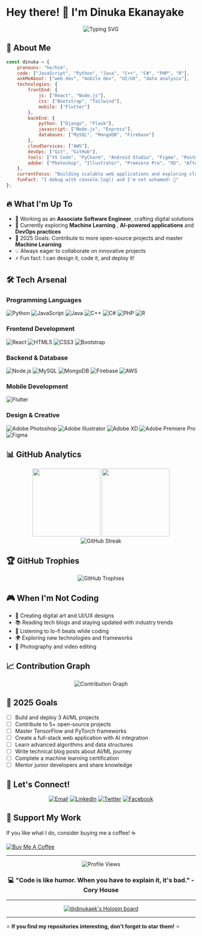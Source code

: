 # Hey there! 👋 I'm Dinuka Ekanayake

<div align="center">
  <img src="https://readme-typing-svg.herokuapp.com?font=Fira+Code&pause=1000&color=36BCF7&center=true&vCenter=true&width=435&lines=Associate+Software+Engineer;Full+Stack+Developer;Graphic+Designer;Photographer;Problem+Solver;Tech+Enthusiast" alt="Typing SVG" />
</div>

## 🚀 About Me

```javascript
const dinuka = {
    pronouns: "he/him",
    code: ["JavaScript", "Python", "Java", "C++", "C#", "PHP", "R"],
    askMeAbout: ["web dev", "mobile dev", "UI/UX", "data analysis"],
    technologies: {
        frontEnd: {
            js: ["React", "Node.js"],
            css: ["Bootstrap", "Tailwind"],
            mobile: ["Flutter"]
        },
        backEnd: {
            python: ["Django", "Flask"],
            javascript: ["Node.js", "Express"],
            databases: ["MySQL", "MongoDB", "Firebase"]
        },
        cloudServices: ["AWS"],
        devOps: ["Git", "GitHub"],
        tools: ["VS Code", "PyCharm", "Android Studio", "Figma", "Postman"],
        adobe: ["Photoshop", "Illustrator", "Premiere Pro", "XD", "After Effects"]
    },
    currentFocus: "Building scalable web applications and exploring cloud technologies",
    funFact: "I debug with console.log() and I'm not ashamed! 🐛"
};
```

## 🔥 What I'm Up To

- 💼 Working as an **Associate Software Engineer**, crafting digital solutions
- 🌱 Currently exploring **Machine Learning** , **AI-powered applications** and **DevOps practices**
- 🎯 2025 Goals: Contribute to more open-source projects and master **Machine Learning**
- 💡 Always eager to collaborate on innovative projects
- ⚡ Fun fact: I can design it, code it, and deploy it!

## 🛠️ Tech Arsenal

### Programming Languages
![Python](https://img.shields.io/badge/Python-3776AB?style=for-the-badge&logo=python&logoColor=white)
![JavaScript](https://img.shields.io/badge/JavaScript-F7DF1E?style=for-the-badge&logo=javascript&logoColor=black)
![Java](https://img.shields.io/badge/Java-ED8B00?style=for-the-badge&logo=java&logoColor=white)
![C++](https://img.shields.io/badge/C++-00599C?style=for-the-badge&logo=cplusplus&logoColor=white)
![C#](https://img.shields.io/badge/C%23-239120?style=for-the-badge&logo=csharp&logoColor=white)
![PHP](https://img.shields.io/badge/PHP-777BB4?style=for-the-badge&logo=php&logoColor=white)
![R](https://img.shields.io/badge/R-276DC3?style=for-the-badge&logo=r&logoColor=white)

### Frontend Development
![React](https://img.shields.io/badge/React-20232A?style=for-the-badge&logo=react&logoColor=61DAFB)
![HTML5](https://img.shields.io/badge/HTML5-E34F26?style=for-the-badge&logo=html5&logoColor=white)
![CSS3](https://img.shields.io/badge/CSS3-1572B6?style=for-the-badge&logo=css3&logoColor=white)
![Bootstrap](https://img.shields.io/badge/Bootstrap-563D7C?style=for-the-badge&logo=bootstrap&logoColor=white)

### Backend & Database
![Node.js](https://img.shields.io/badge/Node.js-43853D?style=for-the-badge&logo=node.js&logoColor=white)
![MySQL](https://img.shields.io/badge/MySQL-00000F?style=for-the-badge&logo=mysql&logoColor=white)
![MongoDB](https://img.shields.io/badge/MongoDB-4EA94B?style=for-the-badge&logo=mongodb&logoColor=white)
![Firebase](https://img.shields.io/badge/Firebase-039BE5?style=for-the-badge&logo=Firebase&logoColor=white)
![AWS](https://img.shields.io/badge/Amazon_AWS-232F3E?style=for-the-badge&logo=amazon-aws&logoColor=white)

### Mobile Development
![Flutter](https://img.shields.io/badge/Flutter-02569B?style=for-the-badge&logo=flutter&logoColor=white)

### Design & Creative
![Adobe Photoshop](https://img.shields.io/badge/Adobe%20Photoshop-31A8FF?style=for-the-badge&logo=Adobe%20Photoshop&logoColor=black)
![Adobe Illustrator](https://img.shields.io/badge/Adobe%20Illustrator-FF9A00?style=for-the-badge&logo=adobe%20illustrator&logoColor=white)
![Adobe XD](https://img.shields.io/badge/Adobe%20XD-470137?style=for-the-badge&logo=Adobe%20XD&logoColor=#FF61F6)
![Adobe Premiere Pro](https://img.shields.io/badge/Adobe%20Premiere%20Pro-9999FF?style=for-the-badge&logo=Adobe%20Premiere%20Pro&logoColor=white)
![Figma](https://img.shields.io/badge/Figma-F24E1E?style=for-the-badge&logo=figma&logoColor=white)

## 📊 GitHub Analytics

<div align="center">
  <img height="180em" src="https://github-readme-stats.vercel.app/api?username=DinukaEk&show_icons=true&theme=tokyonight&include_all_commits=true&count_private=true"/>
  <img height="180em" src="https://github-readme-stats.vercel.app/api/top-langs/?username=DinukaEk&layout=compact&langs_count=8&theme=tokyonight"/>
</div>

<div align="center">
  <img src="https://github-readme-streak-stats.herokuapp.com/?user=DinukaEk&theme=tokyonight" alt="GitHub Streak" />
</div>

## 🏆 GitHub Trophies
<div align="center">
  <img src="https://github-profile-trophy.vercel.app/?username=DinukaEk&theme=tokyonight&row=1&column=7" alt="GitHub Trophies" />
</div>

## 🎮 When I'm Not Coding

- 🎨 Creating digital art and UI/UX designs
- 📚 Reading tech blogs and staying updated with industry trends
- 🎵 Listening to lo-fi beats while coding
- 🌍 Exploring new technologies and frameworks
- 📸 Photography and video editing

## 📈 Contribution Graph
<div align="center">
  <img src="https://github-readme-activity-graph.vercel.app/graph?username=DinukaEk&theme=tokyo-night&hide_border=true" alt="Contribution Graph" />
</div>

## 🎯 2025 Goals

- [ ] Build and deploy 3 AI/ML projects
- [ ] Contribute to 5+ open-source projects
- [ ] Master TensorFlow and PyTorch frameworks
- [ ] Create a full-stack web application with AI integration
- [ ] Learn advanced algorithms and data structures
- [ ] Write technical blog posts about AI/ML journey
- [ ] Complete a machine learning certification
- [ ] Mentor junior developers and share knowledge

## 🤝 Let's Connect!

<div align="center">
  
[![Email](https://img.shields.io/badge/Email-D14836?style=for-the-badge&logo=gmail&logoColor=white)](mailto:dinukaekanayake2218@gmail.com)
[![LinkedIn](https://img.shields.io/badge/LinkedIn-0077B5?style=for-the-badge&logo=linkedin&logoColor=white)](https://www.linkedin.com/in/dinukaekanayake/)
[![Twitter](https://img.shields.io/badge/Twitter-1DA1F2?style=for-the-badge&logo=twitter&logoColor=white)](https://twitter.com/DinukaEk)
[![Facebook](https://img.shields.io/badge/Facebook-1877F2?style=for-the-badge&logo=facebook&logoColor=white)](https://www.facebook.com/dinuka.ekanayake.74/)

</div>

## 💝 Support My Work

If you like what I do, consider buying me a coffee! ☕

[![Buy Me A Coffee](https://img.shields.io/badge/Buy%20Me%20A%20Coffee-FFDD00?style=for-the-badge&logo=buy-me-a-coffee&logoColor=black)](https://www.buymeacoffee.com/dinukaek)

---

<div align="center">
  <img src="https://komarev.com/ghpvc/?username=DinukaEk&label=Profile%20Views&color=0e75b6&style=flat" alt="Profile Views" />
</div>

<div align="center">
  
### 💻 "Code is like humor. When you have to explain it, it's bad." - Cory House

</div>

---

<div align="center">
  
[![@dinukaek's Holopin board](https://holopin.me/dinukaek)](https://holopin.io/@dinukaek)

</div>

---

⭐️ **If you find my repositories interesting, don't forget to star them!** ⭐️
